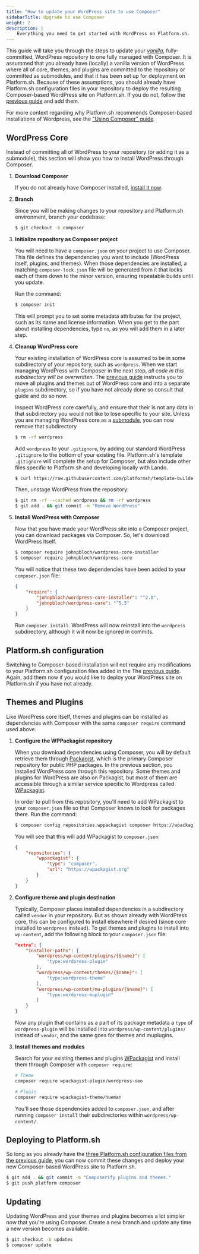 ```yaml
---
title: "How to update your WordPress site to use Composer"
sidebarTitle: Upgrade to use Composer
weight: 2
description: |
    Everything you need to get started with WordPress on Platform.sh. 
---
```


This guide will take you through the steps to update your [*vanilla*](/guides/wordpress/vanilla/_index.md), fully-committed, WordPress repository to one fully managed with Composer. It is assummed that you already have (locally) a vanilla version of WordPress where all of core, themes, and plugins are committed to the repository or committed as submodules, and that it has been set up for deployment on Platform.sh. Because of these assumptions, you should already have Platform.sh configuration files in your repository to deploy the resulting Composer-based WordPress site on Platform.sh. If you do not, follow the [previous guide](/guides/wordpress/vanilla/_index.md) and add them. 

For more context regarding why Platform.sh recommends Composer-based installations of Wordpress, see the ["Using Composer" guide](/guides/wordpress/composer/_index.md).

## WordPress Core

Instead of committing all of WordPress to your repository (or adding it as a submodule), this section will show you how to install WordPress through Composer. 

1. **Download Composer** 

    If you do not already have Composer installed, [install it now](https://getcomposer.org/download/).

2. **Branch** 
    
    Since you will be making changes to your repository and Platform.sh environment, branch your codebase:

    ```bash
    $ git checkout -b composer
    ```
3. **Initialize repository as Composer project**

    You will need to have a `composer.json` on your project to use Composer. This file defines the dependencies you want to include (WordPress itself, plugins, and themes). When those dependencies are installed, a matching `composer-lock.json` file will be generated from it that locks each of them down to the minor version, ensuring repeatable builds until you update.
    
    Run the command:

    ```bash
    $ composer init
    ```

    This will prompt you to set some metadata attributes for the project, such as its name and license information. When you get to the part about installing dependencies, type `no`, as you will add them in a later step.

4. **Cleanup WordPress core**

    Your existing installation of WordPress core is assumed to be in some subdirectory of your repository, such as `wordpress`. When we start managing WordPress with Composer in the next step, *all code in this subdirectory will be overwritten*. The [previous guide](/guides/wordpress/vanilla/_index.md) instructs you to move all plugins and themes out of WordPress core and into a separate `plugins` subdirectory, so if you have not already done so consult that guide and do so now. 

    Inspect WordPress core carefully, and ensure that their is not any data in that subdirectory you would not like to lose specific to your site. Unless you are managing WordPress core as a [submodule](/development/submodules.md#removing-submodules), you can now remove that subdirectory 

    ```bash
    $ rm -rf wordpress
    ```

    Add `wordpress` to your `.gitignore`, by adding our standard WordPress `.gitignore` to the bottom of your existing file. Platform.sh's template `.gitignore` will complete the setup for Composer, but also include other files specific to Platform.sh and developing locally with  Lando. 

    ```bash
    $ curl https://raw.githubusercontent.com/platformsh/template-builder/master/templates/wordpress-composer/files/.gitignore >> .gitignore
    ```
    
    Then, unstage WordPress from the repository:

    ```bash
    $ git rm -rf --cached wordpress && rm -rf wordpress
    $ git add . && git commit -m "Remove WordPress"
    ```

4. **Install WordPress with Composer**

    Now that you have made your WordPress site into a Composer project, you can download packages via Composer. So, let's download WordPress itself. 

    ```bash
    $ composer require johnpbloch/wordpress-core-installer
    $ composer require johnpbloch/wordpress-core
    ```

    You will notice that these two dependencies have been added to your `composer.json` file:

    ```json
    {
        "require": {
            "johnpbloch/wordpress-core-installer": "^2.0",
            "johnpbloch/wordpress-core": "^5.5"
        }
    }
    ```

    Run `composer install`. WordPress will now reinstall into the `wordpress` subdirectory, although it will now be ignored in commits.

## Platform.sh configuration

Switching to Composer-based installation will not require any modifications to your Platform.sh configuration files added in the The [previous guide](/guides/wordpress/vanilla/_index.md). Again, add them now if you would like to deploy your WordPress site on Platform.sh if you have not already.

## Themes and Plugins

Like WordPress core itself, themes and plugins can be installed as dependencies with Composer with the same `composer require` command used above. 

1. **Configure the WPPackagist repository**

    When you download dependencies using Composer, you will by default retrieve them through [Packagist](https://packagist.org), which is the primary Composer repository for public PHP packages. In the previous section, you installed WordPress core through this repository. Some themes and plugins for WordPress are also on Packagist, but most of them are accessible through a similar service specific to Wordpress called [WPackagist](https://wpackagist). 

    In order to pull from this repository, you'll need to add WPackagist to your `composer.json` file so that Composer knows to look for packages there. Run the command: 

    ```bash
    $ composer config repositories.wppackagist composer https://wpackagist.org
    ```

    You will see that this will add WPackagist to `composer.json`:

    ```json
    {
        "repositories": {
            "wppackagist": {
                "type": "composer",
                "url": "https://wpackagist.org"
            }
        }
    }
    ```

2. **Configure theme and plugin destination**

    Typically, Composer places installed dependencies in a subdirectory called `vendor` in your repository. But as shown already with WordPress core, this can be configured to install elsewhere if desired (since core installed to `wordpress` instead). To get themes and plugins to install into `wp-content`, add the following block to your `composer.json` file:

    ```json
    "extra": {
        "installer-paths": {
            "wordpress/wp-content/plugins/{$name}": [
                "type:wordpress-plugin"
            ],
            "wordpress/wp-content/themes/{$name}": [
                "type:wordpress-theme"
            ],
            "wordpress/wp-content/mu-plugins/{$name}": [
                "type:wordpress-muplugin"
            ]
        }
    }
    ```

    Now any plugin that contains as a part of its package metadata a `type` of `wordpress-plugin` will be installed into `wordpress/wp-content/plugins/` instead of `vendor`, and the same goes for themes and muplugins. 

3. **Install themes and modules**

    Search for your existing themes and plugins [WPackagist](https://wpackagist) and install them through Composer with `composer require`:

    ```bash
    # Theme
    composer require wpackagist-plugin/wordpress-seo

    # Plugin
    composer require wpackagist-theme/hueman
    ```

    You'll see those dependencies added to `composer.json`, and after running `composer install` their subdirectories within `wordpress/wp-content/`.

## Deploying to Platform.sh

So long as you already have the [three Platform.sh configuration files from the previous guide](/guides/wordpress/vanilla/_index.md), you can now commit these changes and deploy your new Composer-based WordPress site to Platform.sh.

```bash
$ git add . && git commit -m "Composerify plugins and themes."
$ git push platform composer
```

## Updating

Updating WordPress and your themes and plugins becomes a lot simpler now that you're using Composer. Create a new branch and update any time a new version becomes available.

```bash
$ git checkout -b updates
$ composer update
```
